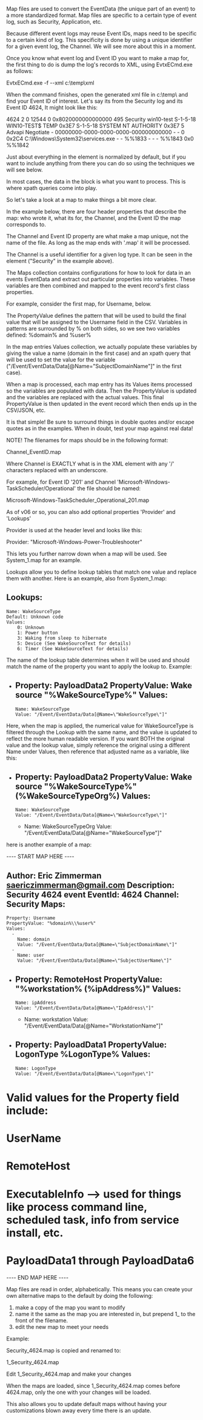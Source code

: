 Map files are used to convert the EventData (the unique part of an event) to a more standardized format. Map files are specific to a certain type of event log, such as Security, Application, etc.

Because different event logs may reuse Event IDs, maps need to be specific to a certain kind of log. This specificity is done by using a unique identifier for a given event log, the Channel. We will see more about this in a moment.

Once you know what event log and Event ID you want to make a map for, the first thing to do is dump the log's records to XML, using EvtxECmd.exe as follows:

EvtxECmd.exe -f <your eventlog> --xml c:\temp\xml

When the command finishes, open the generated xml file in c:\temp\ and find your Event ID of interest. Let's say its from the Security log and its Event ID 4624, It might look like this:

<Event>
  <System>
    <Provider Name="Microsoft-Windows-Security-Auditing" Guid="54849625-5478-4994-a5ba-3e3b0328c30d" />
    <EventID>4624</EventID>
    <Version>2</Version>
    <Level>0</Level>
    <Task>12544</Task>
    <Opcode>0</Opcode>
    <Keywords>0x8020000000000000</Keywords>
    <TimeCreated SystemTime="2018-05-04 22:14:31.3192953" />
    <EventRecordID>495</EventRecordID>
    <Correlation ActivityID="69aa9df0-e3d4-0007-f39d-aa69d4e3d301" />
    <Execution ProcessID="716" ThreadID="6724" />
    <Channel>Security</Channel>
    <Computer>win10-test</Computer>
    <Security />
  </System>
  <EventData>
    <Data Name="SubjectUserSid">S-1-5-18</Data>
    <Data Name="SubjectUserName">WIN10-TEST$</Data>
    <Data Name="SubjectDomainName">TEMP</Data>
    <Data Name="SubjectLogonId">0x3E7</Data>
    <Data Name="TargetUserSid">S-1-5-18</Data>
    <Data Name="TargetUserName">SYSTEM</Data>
    <Data Name="TargetDomainName">NT AUTHORITY</Data>
    <Data Name="TargetLogonId">0x3E7</Data>
    <Data Name="LogonType">5</Data>
    <Data Name="LogonProcessName">Advapi  </Data>
    <Data Name="AuthenticationPackageName">Negotiate</Data>
    <Data Name="WorkstationName">-</Data>
    <Data Name="LogonGuid">00000000-0000-0000-0000-000000000000</Data>
    <Data Name="TransmittedServices">-</Data>
    <Data Name="LmPackageName">-</Data>
    <Data Name="KeyLength">0</Data>
    <Data Name="ProcessId">0x2C4</Data>
    <Data Name="ProcessName">C:\Windows\System32\services.exe</Data>
    <Data Name="IpAddress">-</Data>
    <Data Name="IpPort">-</Data>
    <Data Name="ImpersonationLevel">%%1833</Data>
    <Data Name="RestrictedAdminMode">-</Data>
    <Data Name="TargetOutboundUserName">-</Data>
    <Data Name="TargetOutboundDomainName">-</Data>
    <Data Name="VirtualAccount">%%1843</Data>
    <Data Name="TargetLinkedLogonId">0x0</Data>
    <Data Name="ElevatedToken">%%1842</Data>
  </EventData>
</Event>

Just about everything in the <System> element is normalized by default, but if you want to include anything from there you can do so using the techniques we will see below.

In most cases, the data in the <EventData> block is what you want to process. This is where xpath queries come into play.

So let's take a look at a map to make things a bit more clear.

In the example below, there are four header properties that describe the map: who wrote it, what its for, the Channel, and the Event ID the map corresponds to. 

The Channel and Event ID property are what make a map unique, not the name of the file. As long as the map ends with '.map' it will be processed.

The Channel is a useful identifier for a given log type. It can be seen in the <Channel> element ("Security" in the example above).

The Maps collection contains configurations for how to look for data in an events EventData and extract out particular properties into variables. These variables are then combined and mapped to the event record's first class properties.

For example, consider the first map, for Username, below.

The PropertyValue defines the pattern that will be used to build the final value that will be assigned to the Username field in the CSV. Variables in patterns are surrounded by % on both sides, so we see two variables defined: %domain% and %user%

In the map entries Values collection, we actually populate these variables by giving the value a name (domain in the first case) and an xpath query that will be used to set the value for the variable ("/Event/EventData/Data[@Name=\"SubjectDomainName\"]" in the first case).

When a map is processed, each map entry has its Values items processed so the variables are populated with data. Then the PropertyValue is updated and the variables are replaced with the actual values. This final PropertyValue is then updated in the event record which then ends up in the CSV/JSON, etc.

It is that simple! Be sure to surround things in double quotes and/or escape quotes as in the examples. When in doubt, test your map against real data!

NOTE! The filenames for maps should be in the following format:

Channel_EventID.map

Where Channel is EXACTLY what is in the XML <Channel> element with any '/' characters replaced with an underscore.

For example, for Event ID '201' and Channel 'Microsoft-Windows-TaskScheduler/Operational' the file should be named:

Microsoft-Windows-TaskScheduler_Operational_201.map

As of v06 or so, you can also add optional properties 'Provider' and 'Lookups'

Provider is used at the header level and looks like this:

Provider: "Microsoft-Windows-Power-Troubleshooter"

This lets you further narrow down when a map will be used. See System_1.map for an example.

Lookups allow you to define lookup tables that match one value and replace them with another. Here is an example, also from System_1.map:

Lookups:
  -
    Name: WakeSourceType
    Default: Unknown code
    Values:
        0: Unknown
        1: Power button
        3: Waking from sleep to hibernate
        5: Device (See WakeSourceText for details)
        6: Timer (See WakeSourceText for details)
       
The name of the lookup table determines when it will be used and should match the name of the property you want to apply the lookup to. Example:

  - 
    Property: PayloadData2
    PropertyValue: Wake source "%WakeSourceType%"
    Values: 
      - 
        Name: WakeSourceType
        Value: "/Event/EventData/Data[@Name=\"WakeSourceType\"]"
        
Here, when the map is applied, the numerical value for WakeSourceType is filtered through the Lookup with the same name, and the value is updated to reflect the more human readable version. If you want BOTH the original value and  the lookup value, simply reference the original using a different Name under Values, then reference that adjusted name as a variable, like this:

  - 
    Property: PayloadData2
    PropertyValue: Wake source "%WakeSourceType%" (%WakeSourceTypeOrg%)
    Values: 
      - 
        Name: WakeSourceType
        Value: "/Event/EventData/Data[@Name=\"WakeSourceType\"]"
      - 
        Name: WakeSourceTypeOrg
        Value: "/Event/EventData/Data[@Name=\"WakeSourceType\"]"
  

here is another example of a map:

---- START MAP HERE ----

Author: Eric Zimmerman saericzimmerman@gmail.com
Description: Security 4624 event
EventId: 4624
Channel: Security
Maps: 
  - 
    Property: Username
    PropertyValue: "%domain%\\%user%"
    Values: 
      - 
        Name: domain
        Value: "/Event/EventData/Data[@Name=\"SubjectDomainName\"]"
      - 
        Name: user
        Value: "/Event/EventData/Data[@Name=\"SubjectUserName\"]"
  - 
    Property: RemoteHost
    PropertyValue: "%workstation% (%ipAddress%)"
    Values: 
      - 
        Name: ipAddress
        Value: "/Event/EventData/Data[@Name=\"IpAddress\"]"
      - 
        Name: workstation
        Value: "/Event/EventData/Data[@Name=\"WorkstationName\"]"
  - 
    Property: PayloadData1
    PropertyValue: LogonType %LogonType%
    Values: 
      - 
        Name: LogonType
        Value: "/Event/EventData/Data[@Name=\"LogonType\"]"

# Valid values for the Property field include:
# UserName
# RemoteHost
# ExecutableInfo --> used for things like process command line, scheduled task, info from service install, etc.
# PayloadData1 through PayloadData6

---- END MAP HERE ----


Map files are read in order, alphabetically. This means you can create your own alternative maps to the default by doing the following:

1. make a copy of the map you want to modify
2. name it the same as the map you are interested in, but prepend 1_ to the front of the filename.
3. edit the new map to meet your needs

Example:

Security_4624.map is copied and renamed to:

1_Security_4624.map

Edit 1_Security_4624.map and make your changes

When the maps are loaded, since 1_Security_4624.map comes before 4624.map, only the one with your changes will be loaded.

This also allows you to update default maps without having your customizations blown away every time there is an update.
